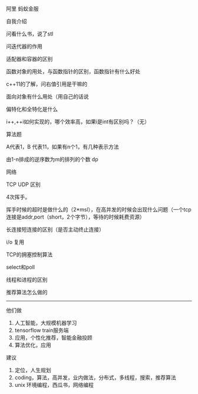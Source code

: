 阿里 蚂蚁金服

自我介绍

问看什么书，说了stl

问迭代器的作用

适配器和容器的区别

函数对象的用处，与函数指针的区别，函数指针有什么好处

c++11的了解，问右值引用是干嘛的

面向对象有什么用处（用自己的话说

偏特化和全特化是什么

i++,++i如何实现的，哪个效率高，如果i是int有区别吗？（无）

算法题

A代表1，B 代表11，如果有n个1，有几种表示方法

由1-n排成的逆序数为m的排列的个数 dp


网络

TCP UDP 区别

4次挥手。

挥手时候的超时是做什么的（2*msl），在高并发的时候会出现什么问题（一个tcp连接是addr,port（short，2个字节），等待的时候耗费资源）

长连接短连接的区别（是否主动终止连接）

i/o 复用

TCP的拥塞控制算法

select和poll

线程和进程的区别

推荐算法怎么做的

---

他们做
1. 人工智能，大规模机器学习
2. tensorflow train服务端
3. 应用，个性化推荐，智能金融投顾
4. 算法优化，应用

建议
1. 定位，人生规划
2. coding，算法，高并发，业内做法，分布式，多线程，搜索，推荐算法
3. unix 环境编程，西瓜书，网络编程




